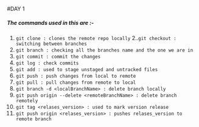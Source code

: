 #DAY 1

##### The commands used in this are :-
1. `git clone : clones the remote repo locally`
2..`git checkout : switching between branches`
3. `git branch : checking all the branches name and the one we are in`
4. `git commit : commit the changes`
5. `git log : check commits`
6. `git add : used to stage unstaged and untracked files`
7. `git push : push changes from local to remote`
8. `git pull : pull changes from remote to local`
9. `git branch -d <localBranchName> : delete branch locally`
10. `git push origin --delete <remoteBranchName> : delete branch remotely`
11. `git tag <relases_version> : used to mark version release`
12. `git push origin <relases_version> : pushes relases_version to remote branch`
